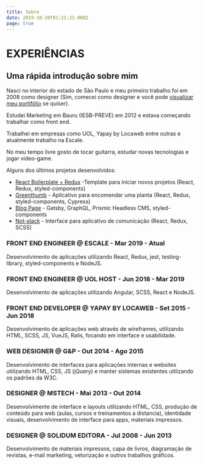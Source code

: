 ```yaml
---
title: Sobre
date: 2019-10-20T01:21:23.000Z
page: true
---
```

# EXPERIÊNCIAS

## Uma rápida introdução sobre mim

Nasci no interior do estado de São Paulo e meu primeiro trabalho foi em 2008 como designer (Sim, comecei como designer e você pode [visualizar meu portifólio](https://www.behance.net/edermunhoz1384) se quiser).



Estudei Marketing em Bauru (IESB-PREVE) em 2012 e estava começando trabalhar como front end.



Trabalhei em empresas como UOL, Yapay by Locaweb entre outras e atualmente trabalho na Escale.



No meu tempo livre gosto de tocar guitarra, estudar novas tecnologias e jogar video-game.



Alguns dos últimos projetos desenvolvidos:

* [React Boilerplate + Redux](https://emunhoz-react-boilerplate.netlify.com/) -Template para iniciar novos projetos (React, Redux, styled-components)
* [Greenthumb](https://emunhoz-greenthumb.netlify.com/) - Aplicativo para encomendar uma planta (React, Redux, styled-components, Cypress)
* [Blog Page](https://prismic-starter-template.netlify.com/) - Gatsby, GraphQL, Prismic Headless CMS, styled-components
* [Not-slack](https://emunhoz-not-slack.netlify.com/) - Interface para aplicativo de comunicação (React, Redux, SCSS)



### FRONT END ENGINEER @ ESCALE - Mar 2019 - Atual

Desenvolvimento de aplicações utilizando React, Redux, jest, testing-library, styled-components e NodeJS.

### FRONT END ENGINEER @ UOL HOST - Jun 2018 - Mar 2019

Desenvolvimento de aplicações utilizando Angular, SCSS, React e NodeJS.

### FRONT END DEVELOPER @ YAPAY BY LOCAWEB - Set 2015 - Jun 2018

Desenvolvimento de aplicações web através de wireframes, utilizando HTML, SCSS, JS, VueJS, Rails, focando em interface e usabilidade.

### WEB DESIGNER @ G&P - Out 2014 - Ago 2015

Desenvolvimento de interfaces para aplicações internas e websites utilizando HTML, CSS, JS (jQuery) e manter sistemas existentes utilizando os padrões da W3C.

### DESIGNER @ MSTECH - Mai 2013 - Out 2014

Desenvolvimente de interface e layouts utilizando HTML, CSS, produção de conteúdo para web (aulas, cursos e treinamentos a distancia), identidade visuais, desenvolvimento de interface para apps, materiais impressos.

### DESIGNER @ SOLIDUM EDITORA - Jul 2008 - Jun 2013

Desenvolvimento de materiais impressos, capa de livros, diagramação de revistas, e-mail marketing, vetorização e outros trabalhos gráficos.
